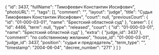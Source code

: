 {
    "id": 3437,
    "fullName": "Тимофеевич Константин Иосифович",
    "photoURL": "",
    "tags": [],
    "comment": "",
    "layout": "judge",
    "title": "Судья Тимофеевич Константин Иосифович",
    "court": null,
    "previousCourt": {
        "id": "01-000-03-01",
        "name": "Брестский областной суд"
    },
    "career": [
        {
            "id": 4466,
            "term": null,
            "type": "released",
            "court": {
                "id": "01-000-03-01",
                "name": "Брестский областной суд"
            },
            "extra": {
                "judge_id": 3437
            },
            "comment": "по собственному желанию",
            "house_id": "01-000-03-01",
            "judge_id": 3437,
            "position": "судья и председатель",
            "term_type": "",
            "timestamp": "2004-06-04",
            "decree_number": "271"
        }
    ]
}